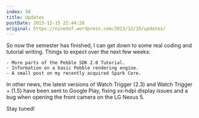 ```yaml
---
index: 58
title: Updates
postDate: 2013-12-15 22:44:26
original: https://ninedof.wordpress.com/2013/12/15/updates/
---
```


So now the semester has finished, I can get down to some real coding and tutorial writing. Things to expect over the next few weeks:


	- More parts of the Pebble SDK 2.0 Tutorial.
	- Information on a basic Pebble rendering engine.
	- A small post on my recently acquired Spark Core.


In other news, the latest versions of Watch Trigger (2.3) and Watch Trigger + (1.5) have been sent to Google Play, fixing xx-hdpi display issues and a bug when opening the front camera on the LG Nexus 5.

Stay tuned!
